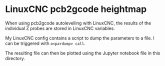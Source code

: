 # LinuxCNC pcb2gcode heightmap
When using pcb2gcode autolevelling with LinuxCNC, the results of the
individual Z probes are stored in LinuxCNC variables.

My LinuxCNC config contains a script to dump the parameters to a file. I
can be triggered with `o<pardump> call`.

The resulting file can then be plotted using the Jupyter notebook file
in this directory.
